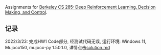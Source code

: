 Assignments for [Berkeley CS 285: Deep Reinforcement Learning, Decision Making, and Control](http://rail.eecs.berkeley.edu/deeprlcourse/).

## 记录

2022/3/23: 完成HW1 Code部分, 经测试代码无误, 运行环境: Windows 11, Mujoco150, mujoco-py 1.50.1.0, 详情点击[solution.md](hw1/solution.md)
